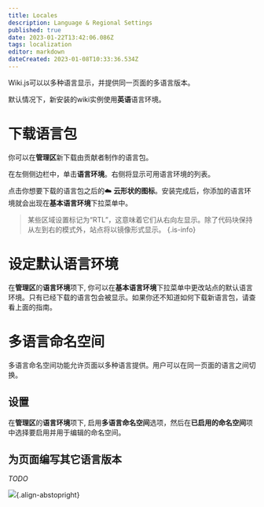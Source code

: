 ```yaml
---
title: Locales
description: Language & Regional Settings
published: true
date: 2023-01-22T13:42:06.086Z
tags: localization
editor: markdown
dateCreated: 2023-01-08T10:33:36.534Z
---
```


Wiki.js可以以多种语言显示，并提供同一页面的多语言版本。

默认情况下，新安装的wiki实例使用**英语**语言环境。

# 下载语言包

你可以在**管理区**新下载由贡献者制作的语言包。

在左侧侧边栏中，单击**语言环境**。右侧将显示可用语言环境的列表。

点击你想要下载的语言包之后的:cloud: **云形状的图标**。安装完成后，你添加的语言环境就会出现在**基本语言环境**下拉菜单中。

> 某些区域设置标记为“RTL”，这意味着它们从右向左显示。除了代码块保持从左到右的模式外，站点将以镜像形式显示。
{.is-info}

# 设定默认语言环境

在**管理区**的**语言环境**项下, 你可以在**基本语言环境**下拉菜单中更改站点的默认语言环境。只有已经下载的语言包会被显示。如果你还不知道如何下载新语言包，请查看上面的指南。

# 多语言命名空间

多语言命名空间功能允许页面以多种语言提供。用户可以在同一页面的语言之间切换。

## 设置

在**管理区**的**语言环境**项下, 启用**多语言命名空间**选项，然后在**已启用的命名空间**项中选择要启用并用于编辑的命名空间。

## 为页面编写其它语言版本

*TODO*

![](https://a.icons8.com/iibZglhT/6vMKCI/svg.svg){.align-abstopright}